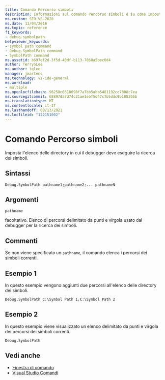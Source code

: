```yaml
---
title: Comando Percorso simboli
description: Informazioni sul comando Percorso simboli e su come imposta l'elenco di directory per il debugger per la ricerca di simboli.
ms.custom: SEO-VS-2020
ms.date: 11/04/2016
ms.topic: reference
f1_keywords:
- debug.symbolpath
helpviewer_keywords:
- symbol path command
- Debug.SymbolPath command
- SymbolPath command
ms.assetid: b697ef2d-3f5d-40df-b113-7068a5bec0d4
author: TerryGLee
ms.author: tglee
manager: jmartens
ms.technology: vs-ide-general
ms.workload:
- multiple
ms.openlocfilehash: 96258c0318098f7a7bb5abb5481192cc7808c7ea
ms.sourcegitcommit: 68897da7d74c31ae1ebf5d47c7b5ddc9b108265b
ms.translationtype: MT
ms.contentlocale: it-IT
ms.lasthandoff: 08/13/2021
ms.locfileid: "122151002"
---
```

# <a name="symbol-path-command"></a>Comando Percorso simboli
Imposta l'elenco delle directory in cui il debugger deve eseguire la ricerca dei simboli.

## <a name="syntax"></a>Sintassi

```
Debug.SymbolPath pathname1;pathname2;... pathnameN
```

## <a name="arguments"></a>Argomenti
`pathname`

facoltativo. Elenco di percorsi delimitato da punti e virgola usato dal debugger per la ricerca dei simboli.

## <a name="remarks"></a>Commenti
Se non viene specificato un `pathname`, il comando elenca i percorsi dei simboli correnti.

## <a name="example-1"></a>Esempio 1
In questo esempio vengono aggiunti due percorsi all'elenco delle directory dei simboli.

```
Debug.SymbolPath C:\Symbol Path 1;C:\Symbol Path 2
```

## <a name="example-2"></a>Esempio 2
In questo esempio viene visualizzato un elenco delimitato da punti e virgola dei percorsi dei simboli correnti.

```
Debug.SymbolPath
```

## <a name="see-also"></a>Vedi anche

- [Finestra di comando](../../ide/reference/command-window.md)
- [Visual Studio Comandi](../../ide/reference/visual-studio-commands.md)
